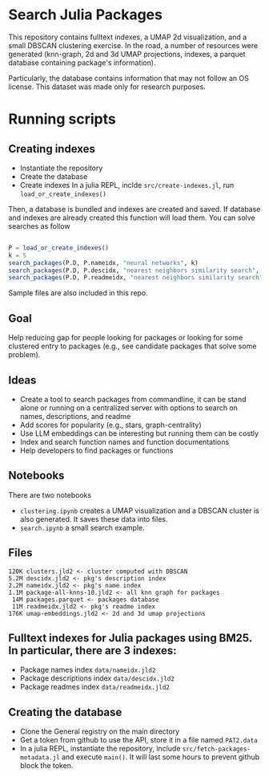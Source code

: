 # Search Julia Packages

This repository contains fulltext indexes, a UMAP 2d visualization, and a small DBSCAN clustering exercise. In the road, a number of resources were generated (knn-graph, 2d and 3d UMAP projections, indexes, a parquet database containing package's information).

Particularly, the database contains information that may not follow an OS license. This dataset was made only for research purposes.

# Running scripts


## Creating indexes

- Instantiate the repository
- Create the database
- Create indexes In a julia REPL, inclde `src/create-indexes.jl`, run `load_or_create_indexes()`

Then, a database is bundled and indexes are created and saved. If database and indexes are already created this function will load them. You can solve searches as follow

```julia

P = load_or_create_indexes()
k = 5
search_packages(P.D, P.nameidx, "neural networks", k)
search_packages(P.D, P.descidx, "nearest neighbors similarity search", k)
search_packages(P.D, P.readmeidx, "nearest neighbors similarity search", k)
```

Sample files are also included in this repo.

## Goal

Help reducing gap for people looking for packages or looking for some clustered entry to packages (e.g., see candidate packages that solve some problem).

## Ideas

- Create a tool to search packages from commandline, it can be stand alone or running on a centralized server with options to search on names, descriptions, and readme
- Add scores for popularity (e.g., stars, graph-centrality)
- Use LLM embeddings can be interesting but running them can be costly
- Index and search function names and function documentations
- Help developers to find packages or functions

## Notebooks

There are two notebooks

- `clustering.ipynb` creates a UMAP visualization and a DBSCAN cluster is also generated. It saves these data into files.
- `search.ipynb` a small search example.

## Files
```
120K clusters.jld2 <- cluster computed with DBSCAN
5.2M descidx.jld2 <- pkg's description index
2.2M nameidx.jld2 <- pkg's name index
1.1M package-all-knns-10.jld2 <- all knn graph for packages
 14M packages.parquet <- packages database
 11M readmeidx.jld2 <- pkg's readme index
176K umap-embeddings.jld2 <- 2d and 3d umap projections
```

## Fulltext indexes for Julia packages using BM25. In particular, there are 3 indexes:
  - Package names index `data/nameidx.jld2`
  - Package descriptions index `data/descidx.jld2`
  - Package readmes index `data/readmeidx.jld2`
  

## Creating the database

- Clone the General registry on the main directory
- Get a token from github to use the API, store it in a file named `PAT2.data`
- In a julia REPL, instantiate the repository, include `src/fetch-packages-metadata.jl` and execute `main()`. It will last some hours to prevent github block the token.
